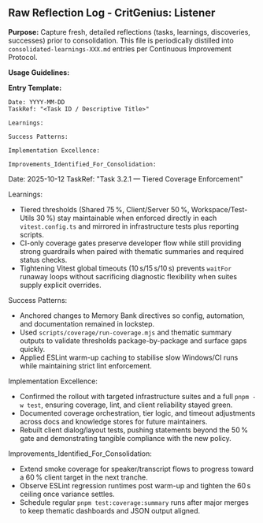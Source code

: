 ## Raw Reflection Log - CritGenius: Listener

**Purpose:** Capture fresh, detailed reflections (tasks, learnings, discoveries, successes) prior to consolidation. This file is periodically distilled into `consolidated-learnings-XXX.md` entries per Continuous Improvement Protocol.

**Usage Guidelines:**

**Entry Template:**
```
Date: YYYY-MM-DD
TaskRef: "<Task ID / Descriptive Title>"

Learnings:

Success Patterns:

Implementation Excellence:

Improvements_Identified_For_Consolidation:
```

Date: 2025-10-12
TaskRef: "Task 3.2.1 — Tiered Coverage Enforcement"

Learnings:
- Tiered thresholds (Shared 75 %, Client/Server 50 %, Workspace/Test-Utils 30 %) stay maintainable when enforced directly in each `vitest.config.ts` and mirrored in infrastructure tests plus reporting scripts.
- CI-only coverage gates preserve developer flow while still providing strong guardrails when paired with thematic summaries and required status checks.
- Tightening Vitest global timeouts (10 s/15 s/10 s) prevents `waitFor` runaway loops without sacrificing diagnostic flexibility when suites supply explicit overrides.

Success Patterns:
- Anchored changes to Memory Bank directives so config, automation, and documentation remained in lockstep.
- Used `scripts/coverage/run-coverage.mjs` and thematic summary outputs to validate thresholds package-by-package and surface gaps quickly.
- Applied ESLint warm-up caching to stabilise slow Windows/CI runs while maintaining strict lint enforcement.

Implementation Excellence:
- Confirmed the rollout with targeted infrastructure suites and a full `pnpm -w test`, ensuring coverage, lint, and client reliability stayed green.
- Documented coverage orchestration, tier logic, and timeout adjustments across docs and knowledge stores for future maintainers.
- Rebuilt client dialog/layout tests, pushing statements beyond the 50 % gate and demonstrating tangible compliance with the new policy.

Improvements_Identified_For_Consolidation:
- Extend smoke coverage for speaker/transcript flows to progress toward a 60 % client target in the next tranche.
- Observe ESLint regression runtimes post warm-up and tighten the 60 s ceiling once variance settles.
- Schedule regular `pnpm test:coverage:summary` runs after major merges to keep thematic dashboards and JSON output aligned.

